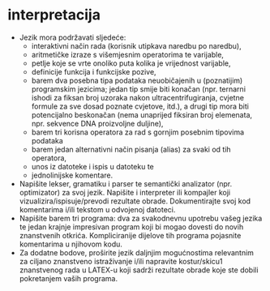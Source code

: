 # interpretacija
* Jezik mora podržavati sljedeće:
  * interaktivni način rada (korisnik utipkava naredbu po naredbu),
  * aritmetičke izraze s višemjesnim operatorima te varijable,
  * petlje koje se vrte onoliko puta kolika je vrijednost varijable,
  * definicije funkcija i funkcijske pozive,
  * barem dva posebna tipa podataka neuobičajenih u (poznatijim) programskim jezicima; jedan tip smije biti konačan (npr. ternarni ishodi za fiksan broj uzoraka nakon ultracentrifugiranja, cvjetne formule za sve dosad poznate cvjetove, itd.), a drugi tip mora biti potencijalno beskonačan (nema unaprijed fiksiran broj elemenata, npr. sekvence DNA proizvoljne duljine),
  * barem tri korisna operatora za rad s gornjim posebnim tipovima podataka
  * barem jedan alternativni način pisanja (alias) za svaki od tih operatora,
  * unos iz datoteke i ispis u datoteku te
  * jednolinijske komentare.
* Napišite lekser, gramatiku i parser te semantički analizator (npr. optimizator) za
svoj jezik. Napišite i interpreter ili kompajler koji vizualizira/ispisuje/prevodi
rezultate obrade. Dokumentirajte svoj kod komentarima i/ili tekstom u odvojenoj datoteci.
* Napišite barem tri programa: dva za svakodnevnu upotrebu vašeg jezika te
jedan krajnje impresivan program koji bi mogao dovesti do novih znanstvenih
otkrića. Kompliciranije dijelove tih programa pojasnite komentarima u njihovom kodu.
* Za dodatne bodove, proširite jezik daljnjim mogućnostima relevantnim za
ciljano znanstveno istraživanje i/ili napravite kostur/skicu1
znanstvenog rada u
LATEX-u koji sadrži rezultate obrade koje ste dobili pokretanjem vaših programa.
